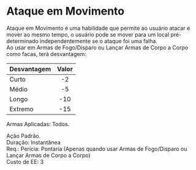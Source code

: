 # Ataque em Movimento

Ataque em Movimento é uma habilidade que permite ao usuário atacar e mover ao mesmo tempo, o usuário pode se mover para um local pré-determinado independentemente se o ataque foi uma falha.  
Ao usar em Armas de Fogo/Disparo ou Lançar Armas de Corpo a Corpo como facas, terá desvantagem:

| Desvantagem | Valor |
| ----------- | :---: |
| Curto       |  -2   |
| Médio       |  -5   |
| Longo       |  -10  |
| Extremo     |  -15  |

Armas Aplicadas: Todos.

Ação Padrão.  
Duração: Instantânea  
Req.: Perícia: Pontaria (Apenas quando usar Armas de Fogo/Disparo ou Lançar Armas de Corpo a Corpo)  
Custo de EE: 3
